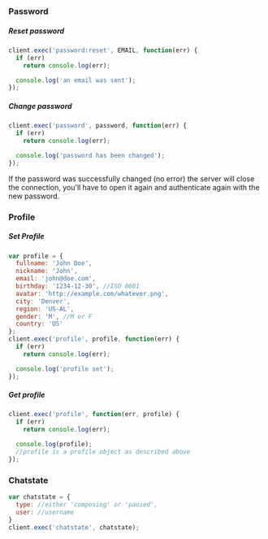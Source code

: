 ### Password
##### Reset password
```javascript
client.exec('password:reset', EMAIL, function(err) {
  if (err)
    return console.log(err);

  console.log('an email was sent');
});
```
##### Change password
```javascript
client.exec('password', password, function(err) {
  if (err)
    return console.log(err);

  console.log('password has been changed');
});
```
If the password was successfully changed (no error) the server will close the connection, you'll have to open it again and authenticate again with the new password.


### Profile
##### Set Profile
```javascript
var profile = {
  fullname: 'John Doe',
  nickname: 'John',
  email: 'john@doe.com',
  birthday: '1234-12-30', //ISO 8601
  avatar: 'http://example.com/whatever.png',
  city: 'Denver',
  region: 'US-AL',
  gender: 'M', //M or F
  country: 'US'
};
client.exec('profile', profile, function(err) {
  if (err)
    return console.log(err);

  console.log('profile set');
});
```
##### Get profile
```javascript
client.exec('profile', function(err, profile) {
  if (err)
    return console.log(err);

  console.log(profile);
  //profile is a profile object as described above
});
```

### Chatstate
```javascript
var chatstate = {
  type: //either 'composing' or 'paused',
  user: //username
}
client.exec('chatstate', chatstate);
```
